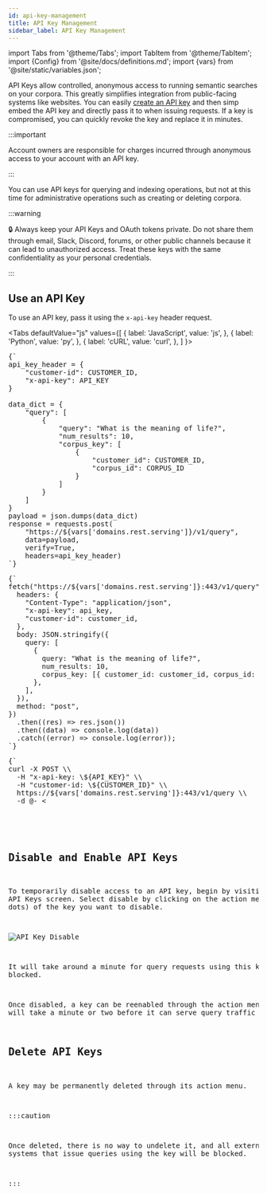 ```yaml
---
id: api-key-management
title: API Key Management
sidebar_label: API Key Management
---
```


import Tabs from '@theme/Tabs';
import TabItem from '@theme/TabItem';
import {Config} from '@site/docs/definitions.md';
import {vars} from '@site/static/variables.json';

API Keys allow controlled, anonymous access to running semantic searches on your
corpora. This greatly simplifies integration from public-facing systems like
websites. You can easily [create an API key](/docs/console-ui/manage-api-access#create-an-api-key) and then simp embed the API key and 
directly pass it to <Config v="names.product"/> when issuing requests. If a key 
is compromised, you can quickly revoke the key and 
replace it in minutes.

:::important

Account owners are responsible for charges incurred through anonymous access to
your account with an API key.

:::

You can use API keys for querying and indexing operations, but not at this 
time for administrative operations such as creating or deleting corpora.

:::warning

:lock: Always keep your API Keys and OAuth tokens private. Do not share them 
through email, Slack, Discord, forums, or other public channels because it 
can lead to unauthorized access. Treat these keys with the same 
confidentiality as your personal credentials. 

:::

## Use an API Key

To use an API key, pass it using the `x-api-key` header request.

<Tabs
  defaultValue="js"
  values={[
    { label: 'JavaScript', value: 'js', },
    { label: 'Python', value: 'py', },
    { label: 'cURL', value: 'curl', },
  ]
}>
<TabItem value="py">
<pre>
{`
api_key_header = {
    "customer-id": CUSTOMER_ID,
    "x-api-key": API_KEY
}
 
data_dict = {
    "query": [
        {
            "query": "What is the meaning of life?",
            "num_results": 10,
            "corpus_key": [
                {
                    "customer_id": CUSTOMER_ID,
                    "corpus_id": CORPUS_ID
                }
            ]
        }
    ]
}
payload = json.dumps(data_dict)
response = requests.post(
    "https://${vars['domains.rest.serving']}/v1/query",
    data=payload,
    verify=True,
    headers=api_key_header)
`}
</pre>

</TabItem>
<TabItem value="js">

<pre>
{`
fetch("https://${vars['domains.rest.serving']}:443/v1/query", {
  headers: {
    "Content-Type": "application/json",
    "x-api-key": api_key,
    "customer-id": customer_id,
  },
  body: JSON.stringify({
    query: [
      {
        query: "What is the meaning of life?",
        num_results: 10,
        corpus_key: [{ customer_id: customer_id, corpus_id: corpus_id }],
      },
    ],
  }),
  method: "post",
})
  .then((res) => res.json())
  .then((data) => console.log(data))
  .catch((error) => console.log(error));
`}
</pre>
</TabItem>
<TabItem value="curl">
<pre>
{`
curl -X POST \\
  -H "x-api-key: \${API_KEY}" \\
  -H "customer-id: \${CUSTOMER_ID}" \\
  https://${vars['domains.rest.serving']}:443/v1/query \\
  -d @- <<END;
  {
    "query": [
      { "query": "What is the meaning of life?",
        "num_results": 10,
        "corpus_key": [{"customer_id": \${CUSTOMER_ID}, "corpus_id": \${CORPUS_ID}}]
      }
    ]
  }
END
`}
</pre>

</TabItem>
</Tabs>

## Disable and Enable API Keys

To temporarily disable access to an API key, begin by visiting the API Keys
screen. Select disable by clicking on the action menu (three dots) of the key
you want to disable.

![API Key Disable](/img/api_key_disable.png)

It will take around a minute for query requests using this key to be blocked.

Once disabled, a key can be reenabled through the action menu. It will take a
minute or two before it can serve query traffic again.

## Delete API Keys

A key may be permanently deleted through its action menu. 

:::caution

Once deleted, there is no way to undelete it, and all external systems that
issue queries using the key will be blocked.

:::
